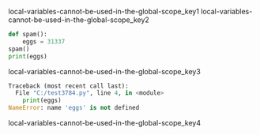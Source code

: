 local-variables-cannot-be-used-in-the-global-scope_key1
local-variables-cannot-be-used-in-the-global-scope_key2


```python
def spam():
    eggs = 31337
spam()
print(eggs)
```
local-variables-cannot-be-used-in-the-global-scope_key3


```python
Traceback (most recent call last):
  File "C:/test3784.py", line 4, in <module>
    print(eggs)
NameError: name 'eggs' is not defined
```
local-variables-cannot-be-used-in-the-global-scope_key4
